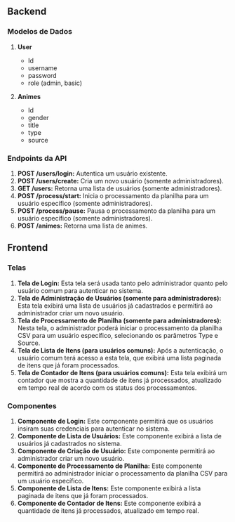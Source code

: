 ## Backend

### Modelos de Dados

1. **User**
   - Id
   - username
   - password
   - role (admin, basic)

2. **Animes**
   - Id
   - gender
   - title
   - type
   - source

### Endpoints da API

1. **POST /users/login:** Autentica um usuário existente.
2. **POST /users/create:** Cria um novo usuário (somente administradores).
3. **GET /users:** Retorna uma lista de usuários (somente administradores).
4. **POST /process/start:** Inicia o processamento da planilha para um usuário específico (somente administradores).
5. **POST /process/pause:** Pausa o processamento da planilha para um usuário específico (somente administradores).
6. **POST /animes:** Retorna uma lista de animes.

## Frontend

### Telas

1. **Tela de Login:** Esta tela será usada tanto pelo administrador quanto pelo usuário comum para autenticar no sistema.
2. **Tela de Administração de Usuários (somente para administradores):** Esta tela exibirá uma lista de usuários já cadastrados e permitirá ao administrador criar um novo usuário.
3. **Tela de Processamento de Planilha (somente para administradores):** Nesta tela, o administrador poderá iniciar o processamento da planilha CSV para um usuário específico, selecionando os parâmetros Type e Source.
4. **Tela de Lista de Itens (para usuários comuns):** Após a autenticação, o usuário comum terá acesso a esta tela, que exibirá uma lista paginada de itens que já foram processados.
5. **Tela de Contador de Itens (para usuários comuns):** Esta tela exibirá um contador que mostra a quantidade de itens já processados, atualizado em tempo real de acordo com os status dos processamentos.

### Componentes

1. **Componente de Login:** Este componente permitirá que os usuários insiram suas credenciais para autenticar no sistema.
2. **Componente de Lista de Usuários:** Este componente exibirá a lista de usuários já cadastrados no sistema.
3. **Componente de Criação de Usuário:** Este componente permitirá ao administrador criar um novo usuário.
4. **Componente de Processamento de Planilha:** Este componente permitirá ao administrador iniciar o processamento da planilha CSV para um usuário específico.
5. **Componente de Lista de Itens:** Este componente exibirá a lista paginada de itens que já foram processados.
6. **Componente de Contador de Itens:** Este componente exibirá a quantidade de itens já processados, atualizado em tempo real.
